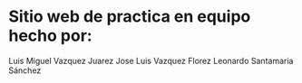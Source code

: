# Sitio web de practica en equipo hecho por:
Luis Miguel Vazquez Juarez 
Jose Luis Vazquez Florez
Leonardo Santamaria Sánchez 
